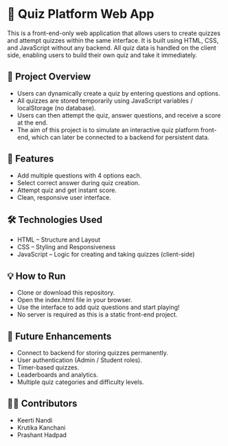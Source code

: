 # 📝 Quiz Platform Web App

This is a front-end-only web application that allows users to create quizzes and attempt quizzes within the same interface. It is built using HTML, CSS, and JavaScript without any backend. All quiz data is handled on the client side, enabling users to build their own quiz and take it immediately.



## 📌 Project Overview

- Users can dynamically create a quiz by entering questions and options.
- All quizzes are stored temporarily using JavaScript variables / localStorage (no database).
- Users can then attempt the quiz, answer questions, and receive a score at the end.
- The aim of this project is to simulate an interactive quiz platform front-end, which can later be connected to a backend for persistent data.



## 🎯 Features

- Add multiple questions with 4 options each.
- Select correct answer during quiz creation.
- Attempt quiz and get instant score.
- Clean, responsive user interface.



## 🛠️ Technologies Used

- HTML – Structure and Layout
- CSS – Styling and Responsiveness
- JavaScript – Logic for creating and taking quizzes (client-side)



## 💡 How to Run

- Clone or download this repository.
- Open the index.html file in your browser.
- Use the interface to add quiz questions and start playing!
- No server is required as this is a static front-end project.



## 🚀 Future Enhancements

- Connect to backend for storing quizzes permanently.
- User authentication (Admin / Student roles).
- Timer-based quizzes.
- Leaderboards and analytics.
- Multiple quiz categories and difficulty levels.



## 🧑‍💻 Contributors

- Keerti Nandi
- Krutika Kanchani
- Prashant Hadpad

